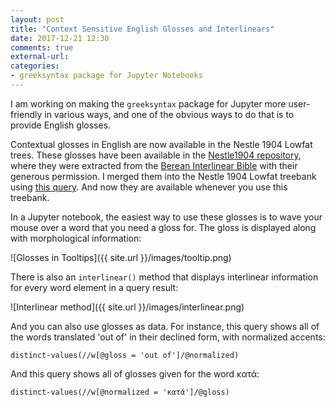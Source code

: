```yaml
---
layout: post
title: "Context Sensitive English Glosses and Interlinears"
date: 2017-12-21 12:30
comments: true
external-url:
categories:
- greeksyntax package for Jupyter Notebooks
---
```


I am working on making the `greeksyntax` package for Jupyter more user-friendly in various ways, and one of the obvious ways to do that is to provide English glosses.

Contextual glosses in English are now available in the Nestle 1904 Lowfat trees. These glosses have been available in the [Nestle1904 repository](https://github.com/biblicalhumanities/Nestle1904), where they were extracted from the [Berean Interlinear Bible](http://interlinearbible.com/) with their generous permission.  I merged them into the Nestle 1904 Lowfat treebank using [this query](https://github.com/biblicalhumanities/greek-new-testament/blob/master/syntax-trees/xquery/add-berean-glosses.xquery).  And now they are available whenever you use this treebank.

In a Jupyter notebook, the easiest way to use these glosses is to wave your mouse over a word that you need a gloss for.  The gloss is displayed along with morphological information:

![Glosses in Tooltips]({{ site.url }}/images/tooltip.png)

There is also an `interlinear()` method that displays interlinear information for every word element in a query result:

![Interlinear method]({{ site.url }}/images/interlinear.png)

And you can also use glosses as data.  For instance, this query shows all of the words translated 'out of' in their declined form, with normalized accents:

```xquery
distinct-values(//w[@gloss = 'out of']/@normalized)
```

And this query shows all of glosses given for the word κατά:

```xquery
distinct-values(//w[@normalized = 'κατά']/@gloss)
```
